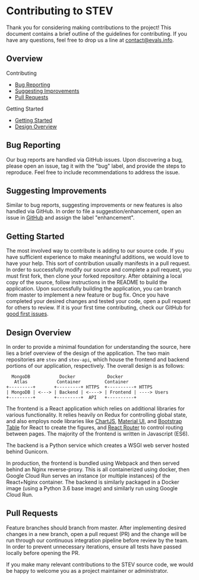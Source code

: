 # Contributing to STEV

Thank you for considering making contributions to the project! This document
contains a brief outline of the guidelines for contributing. If you have any
questions, feel free to drop us a line at
[contact@evals.info](mailto:contact@evals.info).


## Overview

Contributing
  * [Bug Reporting](#bug-reporting)
  * [Suggesting Improvements](#suggesting-improvements)
  * [Pull Requests](#pull-requests)
  
Getting Started
  * [Getting Started](#getting-started)
  * [Design Overview](#design-overview)

## Bug Reporting
Our bug reports are handled via GitHub issues. Upon discovering a bug, please open an
issue, tag it with the "bug" label, and provide the steps to reproduce. Feel free to
include recommendations to address the issue.

## Suggesting Improvements
Similar to bug reports, suggesting improvements or new features is also handled
via GitHub. In order to file a suggestion/enhancement, open an issue in
[GitHub](https://github.com/stev-ou/stev-api/issues) and assign the label "enhancement". 

## Getting Started
The most involved way to contribute is adding to our source code. If you have
sufficient experience to make meaningful additions, we would love to have your
help. This sort of contribution usually manifests in a pull request. In order to
successfully modify our source and complete a pull request, you must first fork,
then clone your forked repository. After obtaining a local copy of the source, follow
instructions in the README to build the application. Upon successfully building
the application, you can branch from master to implement a new feature or bug
fix. Once you have completed your desired changes and tested your code, open a pull 
request for others to review. If it is your first time contributing, check our GitHub 
for [good first issues](https://github.com/stev-ou/stev/contribute).

## Design Overview
In order to provide a minimal foundation for understanding the source, here lies
a brief overview of the design of the application. The two main repositories are
`stev` and `stev-api`, which house the frontend and backend portions of our
application, respectively. The overall design is as follows: 
```
  MongoDB           Docker            Docker
   Atlas           Container         Container
+---------+       +---------+ HTTPS  +----------+ HTTPS 
| MongoDB | <---> | Backend | <----> | Frontend | ----> Users
+---------+       +---------+  API   +----------+
```
The frontend is a React application which relies on additional libraries for
various functionality. It relies heavily on Redux for controlling global state,
and also employs node libraries like
[ChartJS](https://www.npmjs.com/package/react-chartjs-2), [Material
UI](https://www.npmjs.com/package/@material-ui/core), and  [Bootstrap
Table](react-bootstrap-table-next) for React to create the figures, and [React
Router](https://www.npmjs.com/package/react-router-dom) to control routing
between pages. The majority of the frontend is written in Javascript (ES6).

The backend is a Python service which creates a WSGI web server hosted behind
Gunicorn. 

In production, the frontend is bundled using Webpack and then served behind an
Nginx reverse-proxy. This is all containerized using docker, then Google Cloud Run 
serves an instance (or multiple instances) of the React+Nginx container. 
The backend is similarly packaged in a Docker image
(using a Python 3.6 base image) and similarly run using Google Cloud Run. 

## Pull Requests
Feature branches should branch from master. After implementing desired changes
in a new branch, open a pull request (PR) and the change will be run through our 
continuous integration pipeline before review by the team. In order to prevent
unnecessary iterations, ensure all tests have passed locally before opening the PR. 

If you make many relevant contributions to the STEV source code, we would be happy 
to welcome you as a project maintainer or administrator.
